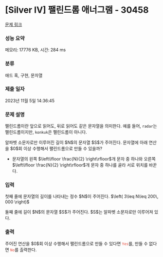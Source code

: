 # [Silver IV] 팰린드롬 애너그램 - 30458 

[문제 링크](https://www.acmicpc.net/problem/30458) 

### 성능 요약

메모리: 17776 KB, 시간: 284 ms

### 분류

애드 혹, 구현, 문자열

### 제출 일자

2023년 11월 5일 14:36:45

### 문제 설명

<p>팰린드롬이란 앞으로 읽어도, 뒤로 읽어도 같은 문자열을 의미한다. 예를 들어, <code>radar</code>는 팰린드롬이지만, <code>konkuk</code>은 팰린드롬이 아니다.</p>

<p>알파벳 소문자로만 이루어진 길이 $N$의 문자열 $S$가 주어진다. 문자열에 아래 연산을 $0$회 이상 수행해서 팰린드롬으로 만들 수 있을까?</p>

<ul>
	<li>문자열의 왼쪽 $\left\lfloor \frac{N}{2} \right\rfloor$개 문자 중 하나와 오른쪽 $\left\lfloor \frac{N}{2} \right\rfloor$개 문자 중 하나를 골라 서로 위치를 바꾼다.</li>
</ul>

### 입력 

 <p>첫째 줄에 문자열의 길이를 나타내는 정수 $N$이 주어진다. $\left( 3\leq N\leq 200\, 000 \right)$</p>

<p>둘째 줄에 길이 $N$의 문자열 $S$가 주어진다. $S$는 알파벳 소문자로만 이루어져 있다.</p>

### 출력 

 <p>주어진 연산을 $0$회 이상 수행해서 팰린드롬으로 만들 수 있다면 <span style="color:#e74c3c;"><code>Yes</code></span>를, 만들 수 없다면 <span style="color:#e74c3c;"><code>No</code></span>를 출력한다.</p>

